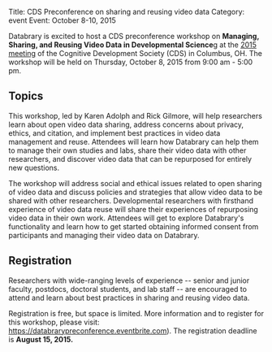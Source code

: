 Title: CDS Preconference on sharing and reusing video data
Category: event
Event: October 8-10, 2015

Databrary is excited to host a CDS preconference workshop on **Managing, Sharing, and Reusing Video Data in Developmental Science**g at the [2015 meeting](http://meetings.cogdevsoc.org/) of the Cognitive Development Society (CDS) in Columbus, OH. The workshop will be held on Thursday, October 8, 2015 from 9:00 am - 5:00 pm.

## Topics
This workshop, led by Karen Adolph and Rick Gilmore, will help researchers learn about open video data sharing, address concerns about privacy, ethics, and citation, and implement best practices in video data management and reuse.
Attendees will learn how Databrary can help them to manage their own studies and labs, share their video data with other researchers, and discover video data that can be repurposed for entirely new questions.

The workshop will address social and ethical issues related to open sharing of video data and discuss policies and strategies that allow video data to be shared with other researchers. 
Developmental researchers with firsthand experience of video data reuse will share their experiences of repurposing video data in their own work. 
Attendees will get to explore Databrary's functionality and learn how to get started obtaining informed consent from participants and managing their video data on Databrary.

## Registration
Researchers with wide-ranging levels of experience -- senior and junior faculty, postdocs, doctoral students, and lab staff -- are encouraged to attend and learn about best practices in sharing and reusing video data. 

Registration is free, but space is limited. More information and to register for this workshop, please visit: https://databrarypreconference.eventbrite.com). The registration deadline is **August 15, 2015.**
